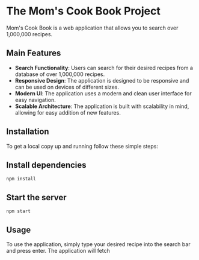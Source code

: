 # The Mom's Cook Book Project

Mom's Cook Book is a web application that allows you to search over 1,000,000 recipes.

## Main Features

- **Search Functionality**: Users can search for their desired recipes from a database of over 1,000,000 recipes.
- **Responsive Design**: The application is designed to be responsive and can be used on devices of different sizes.
- **Modern UI**: The application uses a modern and clean user interface for easy navigation.
- **Scalable Architecture**: The application is built with scalability in mind, allowing for easy addition of new features.

## Installation

To get a local copy up and running follow these simple steps:

## Install dependencies

`npm install`

## Start the server

`npm start`

## Usage

To use the application, simply type your desired recipe into the search bar and press enter. The application will fetch

